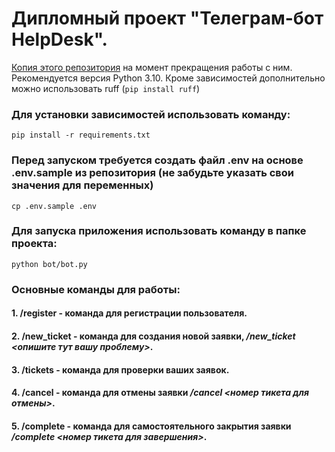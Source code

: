 # Дипломный проект "Телеграм-бот HelpDesk". 
[Копия этого репозитория](https://github.com/AndreyGolovin85/Dp_TelegramHelpDesk) на момент прекращения работы с ним.
Рекомендуется версия Python 3.10.
Кроме зависимостей дополнительно можно использовать ruff (`pip install ruff`)

### Для установки зависимостей использовать команду:
`pip install -r requirements.txt`
### Перед запуском требуется создать файл .env на основе .env.sample из репозитория (не забудьте указать свои значения для переменных)
`cp .env.sample .env`
### Для запуска приложения использовать команду в папке проекта:
`python bot/bot.py`

### Основные команды для работы:
#### 1. /register - команда для регистрации пользователя.
#### 2. /new_ticket - команда для создания новой заявки, */new_ticket <опишите тут вашу проблему>*.
#### 3. /tickets - команда для проверки ваших заявок.
#### 4. /cancel - команда для отмены заявки */cancel <номер тикета для отмены>*.
#### 5. /complete - команда для самостоятельного закрытия заявки */complete <номер тикета для завершения>*.
